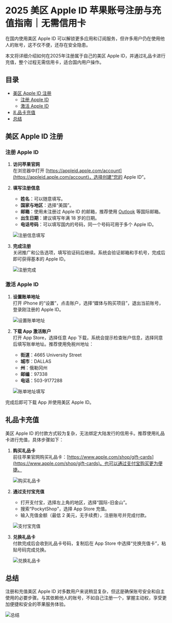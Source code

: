 

# 2025 美区 Apple ID 苹果账号注册与充值指南｜无需信用卡

在国内使用美区 Apple ID 可以解锁更多应用和订阅服务，但许多用户仍在使用他人的账号，这不仅不便，还存在安全隐患。

本文将详细介绍如何在2025年注册属于自己的美区 Apple ID，并通过礼品卡进行充值，整个过程无需信用卡，适合国内用户操作。

## 目录

- [美区 Apple ID 注册](#美区-apple-id-注册)
  - [注册 Apple ID](#注册-apple-id)
  - [激活 Apple ID](#激活-apple-id)
- [礼品卡充值](#礼品卡充值)
- [总结](#总结)

## 美区 Apple ID 注册

### 注册 Apple ID

1. **访问苹果官网**  
   在浏览器中打开 [https://appleid.apple.com/account](https://appleid.apple.com/account)，选择创建“您的 Apple ID”。

2. **填写注册信息**  
   - **姓名**：可以随意填写。
   - **国家与地区**：选择“美国”。
   - **邮箱**：使用未注册过 Apple ID 的邮箱，推荐使用 [Outlook](http://outlook.live.com) 等国际邮箱。
   - **出生日期**：建议填写年满 18 岁的日期。
   - **电话号码**：可以填写国内的号码，同一个号码可用于多个 Apple ID。

   ![注册信息填写](https://www.notion.so/image/https%3A%2F%2Fprod-files-secure.s3.us-west-2.amazonaws.com%2Fa407beec-21c0-401b-ab79-50edf6c07711%2Fa055bc00-0854-4f08-99c6-e013bbcadf18%2FMosaic_Capture_2023-10-15_at_21.42.13.png)

3. **完成注册**  
   关闭推广和公告选项，填写验证码后继续。系统会验证邮箱和手机号，完成后即可获得基本的 Apple ID。

   ![注册完成](https://www.notion.so/image/https%3A%2F%2Fprod-files-secure.s3.us-west-2.amazonaws.com%2Fa407beec-21c0-401b-ab79-50edf6c07711%2F4b308b2f-6527-4400-ab93-26155ce07d2a%2FMosaic_Capture_2023-10-15_at_23.15.58.png)

### 激活 Apple ID

1. **设置账单地址**  
   打开 iPhone 的“设置”，点击账户，选择“媒体与购买项目”，退出当前账号，登录刚注册的 Apple ID。

   ![设置账单地址](https://www.notion.so/image/https%3A%2F%2Fprod-files-secure.s3.us-west-2.amazonaws.com%2Fa407beec-21c0-401b-ab79-50edf6c07711%2F3e16015c-44fc-4b64-adfd-e5eeb4f06c8d%2FMosaic_Capture_2023-10-15_at_22.03.01.png)

2. **下载 App 激活账户**  
   打开 App Store，选择任意 App 下载，系统会提示检查账户信息，选择同意后填写账单地址。推荐使用免税州地址：

   - **街道**：4665 University Street
   - **城市**：DALLAS
   - **州**：俄勒冈州
   - **邮编**：97338
   - **电话**：503-9177288

   ![账单地址填写](https://www.notion.so/image/https%3A%2F%2Fprod-files-secure.s3.us-west-2.amazonaws.com%2Fa407beec-21c0-401b-ab79-50edf6c07711%2Ffdb5b0cc-53bb-4230-8dea-cbd866a6ece7%2FIMG_9678.jpeg)

完成后即可下载 App 并使用美区 Apple ID。

## 礼品卡充值

美区 Apple ID 的付款方式较为复杂，无法绑定大陆发行的信用卡。推荐使用礼品卡进行充值，具体步骤如下：

1. **购买礼品卡**  
   前往苹果官网购买礼品卡：[https://www.apple.com/shop/gift-cards](https://www.apple.com/shop/gift-cards)。也可以通过支付宝购买更为便捷。

   ![购买礼品卡](https://www.notion.so/image/https%3A%2F%2Fprod-files-secure.s3.us-west-2.amazonaws.com%2Fa407beec-21c0-401b-ab79-50edf6c07711%2Ff3d696ed-60c2-4d97-a99f-939bb87080ec%2FIMG_9679.jpeg)

2. **通过支付宝充值**  
   - 打开支付宝，选择左上角的地区，选择“国际-旧金山”。
   - 搜索“PockytShop”，选择 App Store 充值。
   - 输入充值金额（最低 2 美元，无手续费），注册账号并完成付款。

   ![支付宝充值](https://www.notion.so/image/https%3A%2F%2Fprod-files-secure.s3.us-west-2.amazonaws.com%2Fa407beec-21c0-401b-ab79-50edf6c07711%2F578d87a2-5260-483a-83b7-56b0135d7605%2FIMG_9683.jpeg)

3. **兑换礼品卡**  
   付款完成后会收到礼品卡号码，复制后在 App Store 中选择“兑换充值卡”，粘贴号码完成兑换。

   ![兑换礼品卡](https://www.notion.so/image/https%3A%2F%2Fprod-files-secure.s3.us-west-2.amazonaws.com%2Fa407beec-21c0-401b-ab79-50edf6c07711%2F6d75760e-462f-413d-8bb6-c79752d53cc4%2FIMG_9694.jpeg)

## 总结

注册和充值美区 Apple ID 对多数用户来说稍显复杂，但这是确保账号安全和自主使用的必要步骤。与其依赖他人的账号，不如自己注册一个，掌握主动权，享受更加便捷和安全的苹果服务体验。

![总结](https://www.notion.so/image/https%3A%2F%2Fprod-files-secure.s3.us-west-2.amazonaws.com%2Fa407beec-21c0-401b-ab79-50edf6c07711%2Fe410d8f2-e016-421f-afc2-4067ef0f33e3%2FIMG_9688.jpeg)
